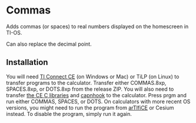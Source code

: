 # Commas

Adds commas (or spaces) to real numbers displayed on the homescreen in TI-OS.

Can also replace the decimal point.

## Installation
You will need [TI Connect CE](https://education.ti.com/en/products/computer-software/ti-connect-ce-sw) (on Windows or Mac) or TiLP (on Linux) to transfer programs to the calculator.
Transfer either COMMAS.8xp, SPACES.8xp, or DOTS.8xp from the release ZIP.
You will also need to transfer [the CE C libraries](https://github.com/CE-Programming/libraries/releases/tag/v9.2.2) and [capnhook](https://github.com/commandblockguy/capnhook/releases/latest/download/capnhook.8xv) to the calculator.
Press prgm and run either COMMAS, SPACES, or DOTS.
On calculators with more recent OS versions, you might need to run the program from [arTIfiCE](https://yvantt.github.io/arTIfiCE/) or Cesium instead.
To disable the program, simply run it again.
